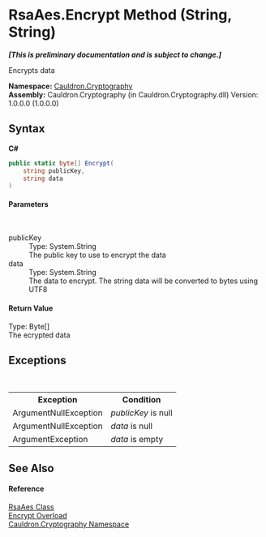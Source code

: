 # RsaAes.Encrypt Method (String, String)
 _**\[This is preliminary documentation and is subject to change.\]**_

Encrypts data

**Namespace:**&nbsp;<a href="N_Cauldron_Cryptography">Cauldron.Cryptography</a><br />**Assembly:**&nbsp;Cauldron.Cryptography (in Cauldron.Cryptography.dll) Version: 1.0.0.0 (1.0.0.0)

## Syntax

**C#**<br />
``` C#
public static byte[] Encrypt(
	string publicKey,
	string data
)
```


#### Parameters
&nbsp;<dl><dt>publicKey</dt><dd>Type: System.String<br />The public key to use to encrypt the data</dd><dt>data</dt><dd>Type: System.String<br />The data to encrypt. The string data will be converted to bytes using UTF8</dd></dl>

#### Return Value
Type: Byte[]<br />The ecrypted data

## Exceptions
&nbsp;<table><tr><th>Exception</th><th>Condition</th></tr><tr><td>ArgumentNullException</td><td>*publicKey* is null</td></tr><tr><td>ArgumentNullException</td><td>*data* is null</td></tr><tr><td>ArgumentException</td><td>*data* is empty</td></tr></table>

## See Also


#### Reference
<a href="T_Cauldron_Cryptography_RsaAes">RsaAes Class</a><br /><a href="Overload_Cauldron_Cryptography_RsaAes_Encrypt">Encrypt Overload</a><br /><a href="N_Cauldron_Cryptography">Cauldron.Cryptography Namespace</a><br />